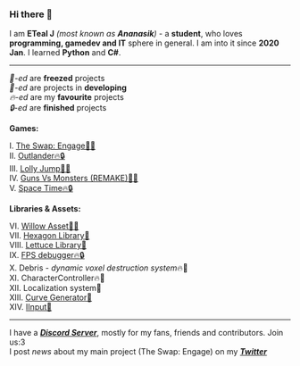 ### Hi there 👋

I am **ETeal J** *(most known as **Ananasik**)* - a **student**, who loves **programming, gamedev and IT** sphere in general. I am into it since **2020 Jan**. I learned **Python** and **C#**. 

<hr>

*🧊-ed* are **freezed** projects<br>
*🔨-ed* are projects in **developing**<br>
*🔥-ed* are my **favourite** projects<br>
*🔒-ed* are **finished** projects <br>

 **Games:**

I.    <a href="https://ananasikdev.github.io/TheSwapEngageWeb/">The Swap: Engage🧊🔥</a><br/>
II.   <a href="https://github.com/AnanasikDev/Outlander">Outlander🔥🔒</a><br/>
III.  <a href="https://github.com/AnanasikDev/LollyJump">Lolly Jump🧊🔥</a><br/>
IV.   <a href="https://github.com/AnanasikDev/Strategy">Guns Vs Monsters (REMAKE)🧊🔥</a><br/>
V.    <a href="https://github.com/AnanasikDev/SpaceTime">Space Time🔥🔒</a><br/>
 
**Libraries & Assets:**

VI.    <a href="https://github.com/AnanasikDev/Willow">Willow Asset🔨🔥</a><br/>
VII.   <a href="https://github.com/AnanasikDev/Hexagon">Hexagon Library🧊</a><br/>
VIII.  <a href="https://github.com/AnanasikDev/Lettuce">Lettuce Library🧊</a><br/>
IX.    <a href="https://github.com/AnanasikDev/FrameRateDebugger">FPS debugger🔥🔒</a><br/>
X.     Debris - *dynamic voxel destruction system*🔥🧊<br/>
XI.    CharacterController🔥🧊<br/>
XII.   Localization system🧊<br/>
XIII.  <a href="https://github.com/AnanasikDev/CurveGenerator">Curve Generator🧊</a><br/>
XIV.   <a href="https://github.com/AnanasikDev/IInput">IInput🧊</a><br/>

<hr>

I have a ***<a href="https://discord.gg/HRB6KG8Xby">Discord Server</a>***, mostly for my fans, friends and contributors. Join us:3<br/>
I post *news* about my main project (The Swap: Engage) on my ***<a href="https://twitter.com/Ananasi95910479">Twitter</a>***

